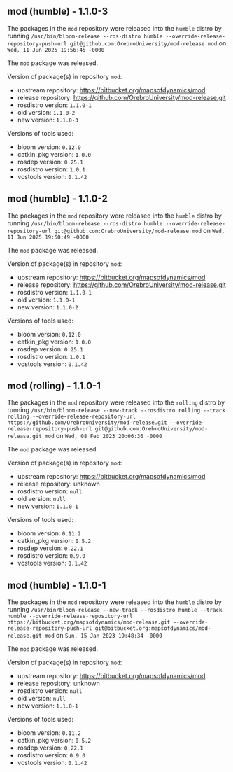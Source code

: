 ## mod (humble) - 1.1.0-3

The packages in the `mod` repository were released into the `humble` distro by running `/usr/bin/bloom-release --ros-distro humble --override-release-repository-push-url git@github.com:OrebroUniversity/mod-release mod` on `Wed, 11 Jun 2025 19:56:45 -0000`

The `mod` package was released.

Version of package(s) in repository `mod`:

- upstream repository: https://bitbucket.org/mapsofdynamics/mod
- release repository: https://github.com/OrebroUniversity/mod-release.git
- rosdistro version: `1.1.0-1`
- old version: `1.1.0-2`
- new version: `1.1.0-3`

Versions of tools used:

- bloom version: `0.12.0`
- catkin_pkg version: `1.0.0`
- rosdep version: `0.25.1`
- rosdistro version: `1.0.1`
- vcstools version: `0.1.42`


## mod (humble) - 1.1.0-2

The packages in the `mod` repository were released into the `humble` distro by running `/usr/bin/bloom-release --ros-distro humble --override-release-repository-url git@github.com:OrebroUniversity/mod-release mod` on `Wed, 11 Jun 2025 19:50:49 -0000`

The `mod` package was released.

Version of package(s) in repository `mod`:

- upstream repository: https://bitbucket.org/mapsofdynamics/mod
- release repository: https://github.com/OrebroUniversity/mod-release.git
- rosdistro version: `1.1.0-1`
- old version: `1.1.0-1`
- new version: `1.1.0-2`

Versions of tools used:

- bloom version: `0.12.0`
- catkin_pkg version: `1.0.0`
- rosdep version: `0.25.1`
- rosdistro version: `1.0.1`
- vcstools version: `0.1.42`


## mod (rolling) - 1.1.0-1

The packages in the `mod` repository were released into the `rolling` distro by running `/usr/bin/bloom-release --new-track --rosdistro rolling --track rolling --override-release-repository-url https://github.com/OrebroUniversity/mod-release.git --override-release-repository-push-url git@github.com:OrebroUniversity/mod-release.git mod` on `Wed, 08 Feb 2023 20:06:36 -0000`

The `mod` package was released.

Version of package(s) in repository `mod`:

- upstream repository: https://bitbucket.org/mapsofdynamics/mod
- release repository: unknown
- rosdistro version: `null`
- old version: `null`
- new version: `1.1.0-1`

Versions of tools used:

- bloom version: `0.11.2`
- catkin_pkg version: `0.5.2`
- rosdep version: `0.22.1`
- rosdistro version: `0.9.0`
- vcstools version: `0.1.42`


## mod (humble) - 1.1.0-1

The packages in the `mod` repository were released into the `humble` distro by running `/usr/bin/bloom-release --new-track --rosdistro humble --track humble --override-release-repository-url https://bitbucket.org/mapsofdynamics/mod-release.git --override-release-repository-push-url git@bitbucket.org:mapsofdynamics/mod-release.git mod` on `Sun, 15 Jan 2023 19:48:34 -0000`

The `mod` package was released.

Version of package(s) in repository `mod`:

- upstream repository: https://bitbucket.org/mapsofdynamics/mod
- release repository: unknown
- rosdistro version: `null`
- old version: `null`
- new version: `1.1.0-1`

Versions of tools used:

- bloom version: `0.11.2`
- catkin_pkg version: `0.5.2`
- rosdep version: `0.22.1`
- rosdistro version: `0.9.0`
- vcstools version: `0.1.42`


